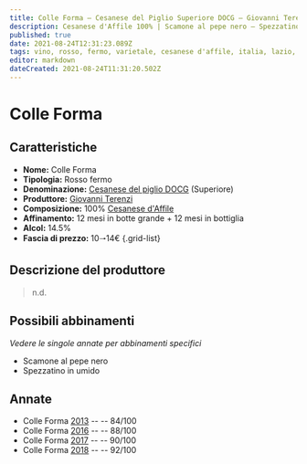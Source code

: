 ```yaml
---
title: Colle Forma – Cesanese del Piglio Superiore DOCG – Giovanni Terenzi – Lazio (IT) – 10🠒14€ – 2★ - 5★
description: Cesanese d'Affile 100% | Scamone al pepe nero – Spezzatino in umido
published: true
date: 2021-08-24T12:31:23.089Z
tags: vino, rosso, fermo, varietale, cesanese d'affile, italia, lazio, Scamone al pepe nero, Spezzatino in umido, 10🠒14€, 5 stelle
editor: markdown
dateCreated: 2021-08-24T11:31:20.502Z
---
```


# Colle Forma

## Caratteristiche
- **Nome:** Colle Forma
- **Tipologia:** Rosso fermo
- **Denominazione:** [Cesanese del piglio DOCG](/denominazioni/Italia/Lazio/DOCG/Cesanese-del-piglio) (Superiore)
- **Produttore:** [Giovanni Terenzi](/produttori/Italia/Lazio/Giovanni-Terenzi) 
- **Composizione:** 100% [Cesanese d'Affile](/vitigni/Italia/bacca-nera/cesanese-d-affile)
- **Affinamento:** 12 mesi in botte grande + 12 mesi in bottiglia
- **Alcol:** 14.5%
- **Fascia di prezzo:** 10🠒14€
{.grid-list}

## Descrizione del produttore

> n.d.

## Possibili abbinamenti
*Vedere le singole annate per abbinamenti specifici*

- Scamone al pepe nero
- Spezzatino in umido

## Annate
- Colle Forma [2013](/vini/Italia/Lazio/Giovanni-Terenzi/Colle-Forma/2013) -- <span class="star-2"></span> -- 84/100
- Colle Forma [2016](/vini/Italia/Lazio/Giovanni-Terenzi/Colle-Forma/2016) -- <span class="star-3"></span> -- 88/100
- Colle Forma [2017](/vini/Italia/Lazio/Giovanni-Terenzi/Colle-Forma/2017) -- <span class="star-4"></span> -- 90/100
- Colle Forma [2018](/vini/Italia/Lazio/Giovanni-Terenzi/Colle-Forma/2018) -- <span class="star-5"></span> -- 92/100

